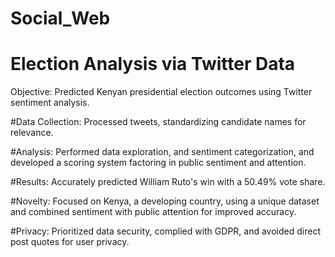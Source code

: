# Social_Web
# Election Analysis via Twitter Data

Objective: Predicted Kenyan presidential election outcomes using Twitter sentiment analysis.

#Data Collection: Processed tweets, standardizing candidate names for relevance.

#Analysis: Performed data exploration, and sentiment categorization, and developed a scoring system factoring in public sentiment and attention.

#Results: Accurately predicted William Ruto's win with a 50.49% vote share.

#Novelty: Focused on Kenya, a developing country, using a unique dataset and combined sentiment with public attention for improved accuracy.

#Privacy: Prioritized data security, complied with GDPR, and avoided direct post quotes for user privacy.
